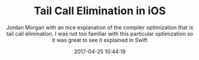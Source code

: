 ---
title: "Tail Call Elimination in iOS"
subtitle: "Jordan Morgan with an nice explanation of the compiler optimization that is tail call elimination. I was not too familiar with this particular optimization so it was great to see it explained in Swift"
tags: ["iOS","compiler"]
link: "https://medium.com/the-traveled-ios-developers-guide/tail-call-elimination-in-ios-7a5f491e4273"
date: "2017-04-25 10:44:19"
---